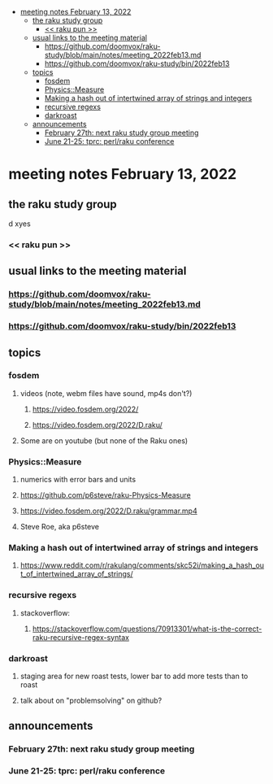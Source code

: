 - [meeting notes February 13, 2022](#orgdd4033c)
  - [the raku study group](#org8e34da1)
    - [<< raku pun >>](#org81de73f)
  - [usual links to the meeting material](#orgd487b52)
    - [<https://github.com/doomvox/raku-study/blob/main/notes/meeting_2022feb13.md>](#org5ef1d05)
    - [<https://github.com/doomvox/raku-study/bin/2022feb13>](#org7e90132)
  - [topics](#org7fed9a5)
    - [fosdem](#orgccf36cb)
    - [Physics::Measure](#org1320b3b)
    - [Making a hash out of intertwined array of strings and integers](#org3f5f97e)
    - [recursive regexs](#org540a1f2)
    - [darkroast](#orgd053bda)
  - [announcements](#org732e797)
    - [February 27th: next raku study group meeting](#org50ed614)
    - [June 21-25: tprc: perl/raku conference](#orga721675)


<a id="orgdd4033c"></a>

# meeting notes February 13, 2022


<a id="org8e34da1"></a>

## the raku study group

d xyes


<a id="org81de73f"></a>

### << raku pun >>


<a id="orgd487b52"></a>

## usual links to the meeting material


<a id="org5ef1d05"></a>

### <https://github.com/doomvox/raku-study/blob/main/notes/meeting_2022feb13.md>


<a id="org7e90132"></a>

### <https://github.com/doomvox/raku-study/bin/2022feb13>


<a id="org7fed9a5"></a>

## topics


<a id="orgccf36cb"></a>

### fosdem

1.  videos (note, webm files have sound, mp4s don't?)

    1.  <https://video.fosdem.org/2022/>
    
    2.  <https://video.fosdem.org/2022/D.raku/>

2.  Some are on youtube (but none of the Raku ones)


<a id="org1320b3b"></a>

### Physics::Measure

1.  numerics with error bars and units

2.  <https://github.com/p6steve/raku-Physics-Measure>

3.  <https://video.fosdem.org/2022/D.raku/grammar.mp4>

4.  Steve Roe, aka p6steve


<a id="org3f5f97e"></a>

### Making a hash out of intertwined array of strings and integers

1.  <https://www.reddit.com/r/rakulang/comments/skc52i/making_a_hash_out_of_intertwined_array_of_strings/>


<a id="org540a1f2"></a>

### recursive regexs

1.  stackoverflow:

    1.  <https://stackoverflow.com/questions/70913301/what-is-the-correct-raku-recursive-regex-syntax>


<a id="orgd053bda"></a>

### darkroast

1.  staging area for new roast tests, lower bar to add more tests than to roast

2.  talk about on "problemsolving" on github?


<a id="org732e797"></a>

## announcements


<a id="org50ed614"></a>

### February 27th: next raku study group meeting


<a id="orga721675"></a>

### June 21-25: tprc: perl/raku conference
